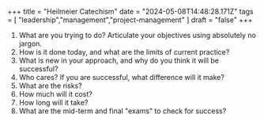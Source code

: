 +++ 
  title = "Heilmeier Catechism"
  date = "2024-05-08T14:48:28.171Z"
  tags = [ "leadership","management","project-management" ]
  draft = "false"
+++

1. What are you trying to do? Articulate your objectives using absolutely no jargon.
2. How is it done today, and what are the limits of current practice? 
3. What is new in your approach, and why do you think it will be successful?
4. Who cares? If you are successful, what difference will it make?
5. What are the risks?
6. How much will it cost?
7. How long will it take?
8. What are the mid-term and final "exams" to check for success?
